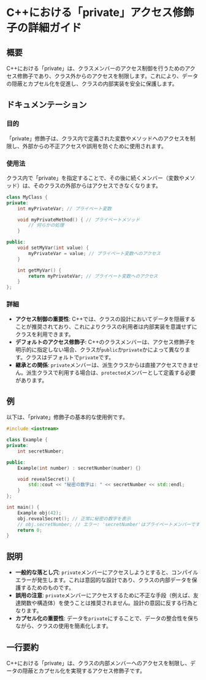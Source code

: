 <!--
Meta Description: # C++における「private」アクセス修飾子の詳細ガイド ## 概要 C++における「private」は、クラスメンバーのアクセス制御を行うためのアクセス修飾子であり、クラス外からのアクセスを制限します。これにより、データの隠蔽とカプセル化を促進し、クラスの内部実装を安全に保護します。 ## ...
Meta Keywords: private, int, secretnumber, における, myprivatevar
-->

# C++における「private」アクセス修飾子の詳細ガイド

## 概要
C++における「private」は、クラスメンバーのアクセス制御を行うためのアクセス修飾子であり、クラス外からのアクセスを制限します。これにより、データの隠蔽とカプセル化を促進し、クラスの内部実装を安全に保護します。

## ドキュメンテーション
### 目的
「private」修飾子は、クラス内で定義された変数やメソッドへのアクセスを制限し、外部からの不正アクセスや誤用を防ぐために使用されます。

### 使用法
クラス内で「private」を指定することで、その後に続くメンバー（変数やメソッド）は、そのクラスの外部からはアクセスできなくなります。

```cpp
class MyClass {
private:
    int myPrivateVar; // プライベート変数

    void myPrivateMethod() { // プライベートメソッド
        // 何らかの処理
    }

public:
    void setMyVar(int value) {
        myPrivateVar = value; // プライベート変数へのアクセス
    }

    int getMyVar() {
        return myPrivateVar; // プライベート変数へのアクセス
    }
};
```

### 詳細
- **アクセス制御の重要性**: C++では、クラスの設計においてデータを隠蔽することが推奨されており、これによりクラスの利用者は内部実装を意識せずにクラスを利用できます。
- **デフォルトのアクセス修飾子**: C++のクラスメンバーは、アクセス修飾子を明示的に指定しない場合、クラスが`public`か`private`かによって異なります。クラスはデフォルトで`private`です。
- **継承との関係**: `private`メンバーは、派生クラスからは直接アクセスできません。派生クラスで利用する場合は、`protected`メンバーとして定義する必要があります。

## 例
以下は、「private」修飾子の基本的な使用例です。

```cpp
#include <iostream>

class Example {
private:
    int secretNumber;

public:
    Example(int number) : secretNumber(number) {}

    void revealSecret() {
        std::cout << "秘密の数字は: " << secretNumber << std::endl;
    }
};

int main() {
    Example obj(42);
    obj.revealSecret(); // 正常に秘密の数字を表示
    // obj.secretNumber; // エラー: 'secretNumber'はプライベートメンバーです
    return 0;
}
```

## 説明
- **一般的な落とし穴**: `private`メンバーにアクセスしようとすると、コンパイルエラーが発生します。これは意図的な設計であり、クラスの内部データを保護するためのものです。
- **誤用の注意**: `private`メンバーにアクセスするために不正な手段（例えば、友達関数や構造体）を使うことは推奨されません。設計の意図に反する行為となります。
- **カプセル化の重要性**: データを`private`にすることで、データの整合性を保ちながら、クラスの使用を簡素化します。

## 一行要約
C++における「private」は、クラスの内部メンバーへのアクセスを制限し、データの隠蔽とカプセル化を実現するアクセス修飾子です。